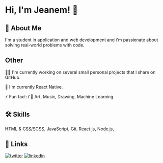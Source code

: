 
# Hi, I'm Jeanem! 👋


## 🚀 About Me
I'm a student in application and web development and i'm passionate about solving real-world problems with code.



## Other
👩‍💻 I'm currently working on several small personal projects that I share on GitHub.

🧠 I'm currently React Native. 

⚡️ Fun fact: i'🤍 Art, Music, Drawing, Machine Learning


## 🛠 Skills
HTML & CSS/SCSS, JavaScript, Git, React.js, Node.js, 


## 🔗 Links
[![twitter](https://img.shields.io/badge/twitter-1DA1F2?style=for-the-badge&logo=twitter&logoColor=white)](https://twitter.com/Iamjeanem)
[![linkedin](https://img.shields.io/badge/linkedin-0A66C2?style=for-the-badge&logo=linkedin&logoColor=white)](https://www.linkedin.com/in/itsjeanem/)

